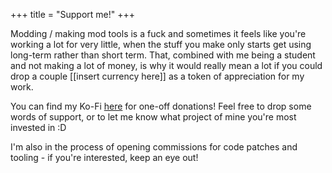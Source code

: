 +++
title = "Support me!"
+++

Modding / making mod tools is a fuck and sometimes it feels like you're working a lot for very little, when the stuff you make only starts get using long-term rather than short term. That, combined with me being a student and not making a lot of money, is why it would really mean a lot if you could drop a couple [[insert currency here]] as a token of appreciation for my work.

You can find my Ko-Fi [here](https://ko-fi.com/patataofcourse) for one-off donations! Feel free to drop some words of support, or to let me know what project of mine you're most invested in :D

I'm also in the process of opening commissions for code patches and tooling - if you're interested, keep an eye out!